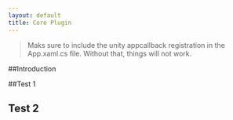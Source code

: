 ```yaml
---
layout: default
title: Core Plugin
---
```


>Maks sure to include the unity appcallback registration in the App.xaml.cs file. Without that, things will not work.

##Introduction

##Test 1 

## Test 2